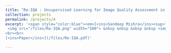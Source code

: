```yaml
---
title: "Re-IQA : Unsupervised Learning for Image Quality Assessment in the Wild"
collection: projects
permalink: /projects/4
excerpt: '<span style="color:blue"><em>[<ins>Sandeep Mishra</ins><sup>*</sup>](https://sandeep-sm.github.io/)</em></span>, <span style="color:blue"><em>[Avinab Saha<sup>*</sup>](https://www.linkedin.com/in/avinab-saha-4bb09b57/)</em></span> , <span style="color:blue"><em>[Alan C. Bovik](https://www.ece.utexas.edu/people/faculty/alan-bovik)</em></span> <br> This work is currently under review. <br> <br>
 <img src="/files/Re-IQA.png" width="500"> &nbsp &nbsp &nbsp &nbsp <img src="/files/Re-IQA-QA.png" width="400">
<br><br>
[<ins>Paper</ins>](/files/Re-IQA.pdf)'

---
```

